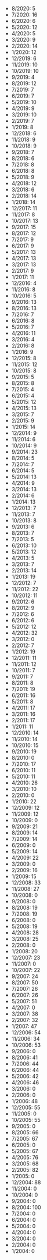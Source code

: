 *  8/2020: 5
*  7/2020: 16
*  6/2020: 6
*  5/2020: 12
*  4/2020: 5
*  3/2020: 9
*  2/2020: 14
*  1/2020: 12
*  12/2019: 6
*  11/2019: 10
*  10/2019: 10
*  9/2019: 4
*  8/2019: 12
*  7/2019: 7
*  6/2019: 7
*  5/2019: 10
*  4/2019: 9
*  3/2019: 10
*  2/2019: 7
*  1/2019: 8
*  12/2018: 6
*  11/2018: 9
*  10/2018: 9
*  9/2018: 7
*  8/2018: 6
*  7/2018: 8
*  6/2018: 8
*  5/2018: 9
*  4/2018: 12
*  3/2018: 6
*  2/2018: 14
*  1/2018: 14
*  12/2017: 11
*  11/2017: 8
*  10/2017: 13
*  9/2017: 15
*  8/2017: 12
*  7/2017: 9
*  6/2017: 9
*  5/2017: 13
*  4/2017: 13
*  3/2017: 13
*  2/2017: 9
*  1/2017: 11
*  12/2016: 4
*  11/2016: 8
*  10/2016: 5
*  9/2016: 13
*  8/2016: 13
*  7/2016: 7
*  6/2016: 8
*  5/2016: 7
*  4/2016: 11
*  3/2016: 4
*  2/2016: 8
*  1/2016: 9
*  12/2015: 8
*  11/2015: 12
*  10/2015: 8
*  9/2015: 5
*  8/2015: 8
*  7/2015: 4
*  6/2015: 4
*  5/2015: 12
*  4/2015: 13
*  3/2015: 7
*  2/2015: 9
*  1/2015: 14
*  12/2014: 9
*  11/2014: 6
*  10/2014: 9
*  9/2014: 23
*  8/2014: 5
*  7/2014: 7
*  6/2014: 5
*  5/2014: 13
*  4/2014: 9
*  3/2014: 13
*  2/2014: 6
*  1/2014: 13
*  12/2013: 7
*  11/2013: 7
*  10/2013: 8
*  9/2013: 6
*  8/2013: 7
*  7/2013: 5
*  6/2013: 10
*  5/2013: 12
*  4/2013: 5
*  3/2013: 7
*  2/2013: 14
*  1/2013: 19
*  12/2012: 7
*  11/2012: 22
*  10/2012: 11
*  9/2012: 6
*  8/2012: 9
*  7/2012: 6
*  6/2012: 6
*  5/2012: 12
*  4/2012: 32
*  3/2012: 0
*  2/2012: 7
*  1/2012: 19
*  12/2011: 11
*  11/2011: 12
*  10/2011: 7
*  9/2011: 7
*  8/2011: 8
*  7/2011: 19
*  6/2011: 16
*  5/2011: 8
*  4/2011: 17
*  3/2011: 16
*  2/2011: 17
*  1/2011: 11
*  12/2010: 14
*  11/2010: 14
*  10/2010: 15
*  9/2010: 19
*  8/2010: 0
*  7/2010: 17
*  6/2010: 11
*  5/2010: 11
*  4/2010: 26
*  3/2010: 10
*  2/2010: 0
*  1/2010: 22
*  12/2009: 12
*  11/2009: 12
*  10/2009: 0
*  9/2009: 21
*  8/2009: 14
*  7/2009: 14
*  6/2009: 0
*  5/2009: 14
*  4/2009: 22
*  3/2009: 0
*  2/2009: 16
*  1/2009: 15
*  12/2008: 33
*  11/2008: 27
*  10/2008: 0
*  9/2008: 0
*  8/2008: 19
*  7/2008: 19
*  6/2008: 0
*  5/2008: 19
*  4/2008: 28
*  3/2008: 25
*  2/2008: 0
*  1/2008: 20
*  12/2007: 23
*  11/2007: 0
*  10/2007: 22
*  9/2007: 24
*  8/2007: 50
*  7/2007: 26
*  6/2007: 26
*  5/2007: 51
*  4/2007: 0
*  3/2007: 38
*  2/2007: 32
*  1/2007: 47
*  12/2006: 54
*  11/2006: 34
*  10/2006: 53
*  9/2006: 0
*  8/2006: 41
*  7/2006: 44
*  6/2006: 44
*  5/2006: 42
*  4/2006: 46
*  3/2006: 0
*  2/2006: 0
*  1/2006: 48
*  12/2005: 55
*  11/2005: 0
*  10/2005: 55
*  9/2005: 0
*  8/2005: 66
*  7/2005: 67
*  6/2005: 0
*  5/2005: 67
*  4/2005: 76
*  3/2005: 68
*  2/2005: 82
*  1/2005: 0
*  12/2004: 88
*  11/2004: 0
*  10/2004: 0
*  9/2004: 0
*  8/2004: 100
*  7/2004: 0
*  6/2004: 0
*  5/2004: 0
*  4/2004: 0
*  3/2004: 0
*  2/2004: 0
*  1/2004: 0
